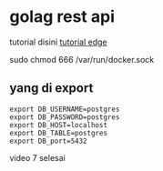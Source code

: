 # golag rest api

tutorial disini [tutorial edge](https://tutorialedge.net/courses/go-rest-api-course/)

sudo chmod 666 /var/run/docker.sock

## yang di export
    export DB_USERNAME=postgres
    export DB_PASSWORD=postgres
    export DB_HOST=localhost
    export DB_TABLE=postgres
    export DB_port=5432
    

video 7 selesai

